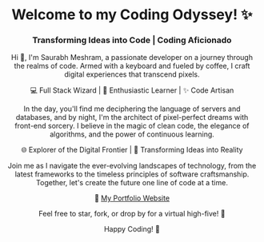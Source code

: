 

<!DOCTYPE html>
<html lang="en">
<head>
  <meta charset="UTF-8">
  <meta name="viewport" content="width=device-width, initial-scale=1.0">
 
  
 
</head>
<body >
  <h1 align="center">Welcome to my Coding Odyssey! ✨</h1>
  <h3 align="center">Transforming Ideas into Code | Coding Aficionado</h3>
  <p align="center">
    Hi 👋, I'm Saurabh Meshram, a passionate developer on a journey through the realms of code. Armed with a keyboard and fueled by coffee, I craft digital experiences that transcend pixels.
  </p>

  <p align="center">
    💻 Full Stack Wizard | 🚀 Enthusiastic Learner | ✨ Code Artisan
  </p>

  <p align="center">
    In the day, you'll find me deciphering the language of servers and databases, and by night, I'm the architect of pixel-perfect dreams with front-end sorcery. I believe in the magic of clean code, the elegance of algorithms, and the power of continuous learning.
  </p>

  <p align="center">
    🌐 Explorer of the Digital Frontier | 🚀 Transforming Ideas into Reality
  </p>

  <p align="center">
    Join me as I navigate the ever-evolving landscapes of technology, from the latest frameworks to the timeless principles of software craftsmanship. Together, let's create the future one line of code at a time.
  </p>

  <p align="center">
    🌟 <a href="https://saurabhs-portfolio.vercel.app/">My Portfolio Website</a>
  </p>

  <p align="center">
    Feel free to star, fork, or drop by for a virtual high-five! 🚀
  </p>

  <p align="center">
    Happy Coding! 🖤
  </p>
</body>
</html>



